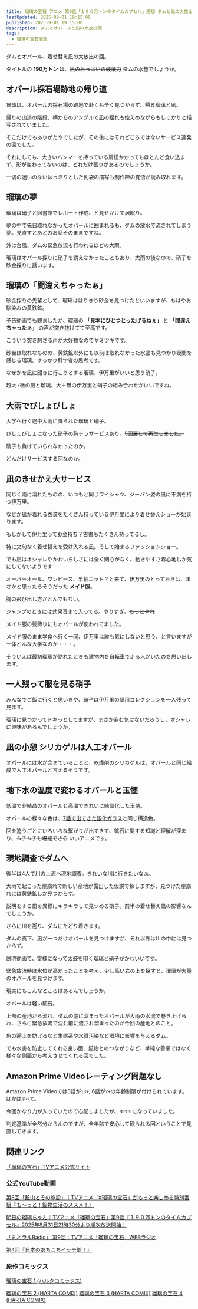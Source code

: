 ```yaml
---
title: 瑠璃の宝石 アニメ 第9話「１９０万トンのタイムカプセル」感想 ダムと凪の大放出サービス回
lastUpdated: 2025-09-01 19:15:00
published: 2025-9-01 19:15:00
description: ダムとオパールと凪の大放出回
tags:
  - 瑠璃の宝石感想
---
```


ダムとオパール、着せ替え凪の大放出の回。

タイトルの **190万トン** は、~~凪のおっぱいの破壊力~~ ダムの水量でしょうか。

## オパール採石場跡地の帰り道

冒頭は、オパールの採石場の跡地で赴くも全く見つからず、帰る瑠璃と凪。

帰りの山道の階段、横からのアングルで凪の揺れも控えめながらもしっかりと描写されていました。

そこだけでもありがたやでしたが、その後にはそれどころではないサービス連発の回でした。

それにしても、大きいハンマーを持っている肩紐かかってもほとんど食い込まず、形が変わってないのは、どれだけ張りがあるのでしょうか。

一切の迷いのないはっきりとした乳袋の描写も制作陣の覚悟が読み取れます。

## 瑠璃の夢

瑠璃は硝子と図書館でレポート作成、と見せかけて居眠り。

夢の中で先日取れなかったオパールに囲まれるも、ダムの放水で流されてしまう夢。見直すとあとのお話そのままですね。

外は台風、ダムの緊急放流も行われるほどの大雨。

瑠璃はオパール採りに硝子を誘えなかったこともあり、大雨の後なので、硝子を砂金採りに誘います。


## 瑠璃の「間違えちゃったぁ」

砂金採りの先輩として、瑠璃ははりきり砂金を見つけたといいますが、もはやお馴染みの黄鉄鉱。

[予告動画](https://www.youtube.com/watch?v=7g5z5_Q_z7o)でも観ましたが、瑠璃の **「見本にひとつとったげるねぇ」** と **「間違えちゃったぁ」** の声が突き抜けてて至高です。

こういう突き刺さる声が大好物なのでヤミツキです。

砂金は取れなものの、黄鉄鉱以外にも以前は取れなかった水晶も見つかり疑問を感じる瑠璃。すっかり科学者の思考です。

なぜかを凪に聞きに行こうとする瑠璃、伊万里がいいと思う硝子。

超大+微の凪と瑠璃、大＋無の伊万里と硝子の組み合わせがいいですね。

## 大雨でびしょびしょ

大学へ行く途中大雨に降られた瑠璃と硝子。

びしょびしょになった硝子の胸チラサービスあり。~~5回戻して再生しました。~~

硝子も負けていられなかったのか。

どんだけサービスする回なのか。


## 凪のきせかえ大サービス

同じく雨に濡れたものの、いつもと同じワイシャツ、ジーパン姿の凪に不満を持つ伊万里。

なぜか凪が着れる衣装をたくさん持っている伊万里により着せ替えショーが始まります。

もしかして伊万里ってお金持ち？古書もたくさん持ってるし。

特に文句なく着せ替えを受け入れる凪。そして始まるファッションショー。

でも凪はオシャレやかわいらしさには全く関心がなく、動きやすさ着心地しか気にしてないようです

オーバーオール、ワンピース、半袖ニット？と来て、伊万里のとっておきは、まさかと思ったらそうだった **メイド服**。

胸の飛び出し方がとんでもない。

ジャンプのときには効果音まで入ってる。やりすぎ。~~もっとやれ~~

メイド服の髪飾りにもオパールが使われてました。

メイド服のまま学食へ行く一同、伊万里は誰も気にしないと思う、と言いますが一体どんな大学なのか・・・。

そういえば最初瑠璃が訪れたときも建物内を自転車で走る人がいたのを思い出します。

## 一人残って服を見る硝子

みんなでご飯に行くと思いきや、硝子は伊万里の凪用コレクションを一人残って見ます。

瑠璃に見つかってドキっとしてますが、まさか盗む気はないだろうし、オシャレに興味があるんでしょうか。

## 凪の小憩 シリカゲルは人工オパール

オパールには水が含まていることと、乾燥剤のシリカゲルは、オパールと同じ組成で人工オパールと言えるそうです。


## 地下水の温度で変わるオパールと玉髄

低温で非結晶のオパールと高温できれいに結晶化した玉髄。

オパールの様々な色は、[7話で出てきた銀化ガラス](/anime/2025-08-rurinohouseki-07)と同じ構造色。

回を追うごとにいろいろな繋がりが出てきて、鉱石に関する知識と理解が深まり、~~ムチムチも堪能できる~~ いいアニメです。

## 現地調査でダムへ

後半は4人で川の上流へ現地調査。きれいな川に行きたいなぁ。

大雨で起こった崖崩れで新しい産地が露出した仮説で探しますが、見つけた崖崩れには黄鉄鉱しか見つからず。

説明をする凪を異様にキラキラして見つめる硝子。前半の着せ替え凪の影響なんでしょうか。

さらに川を遡り、ダムにたどり着きます。

ダムの真下、凪が一つだけオパールを見つけますが、それ以外は川の中には見つからず。

説明動画で、雷様になって太鼓を叩く瑠璃と硝子がかわいいです。

緊急放流時は水位が高かったことを考え、少し高い岩の上を探すと、瑠璃が大量のオパールを見つけます。

現実にもこんなところはあるんでしょうか。

オパールは軽い鉱石。

上部の産地から流れ、ダムの底に溜まったオパールが大雨の水流で巻き上げられ、さらに緊急放流で沈む前に流され溜まったのが今回の産地とのこと。

魚の遡上を妨げるなど生態系や水質汚染など環境に影響を与えるダム。

でも水害を防止してくれる良い面、鉱物とのつながりなど、単純な善悪ではなく様々な側面から考えさせてくれる回でした。

## Amazon Prime Videoレーティング問題なし

Amazon Prime Videoでは3話が`13+`, 6話が`7+`の年齢制限が付けられています。ほかは`すべて`。

今回かなり力が入っていたので心配しましたが、`すべて`になっていました。

判定基準が全然分からんのですが、全年齢で安心して観られる回ということで見直してきます。

## 関連リンク

[「瑠璃の宝石」TVアニメ公式サイト](https://rurinohouseki.com/)


### 公式YouTube動画

[第8回「鉱山とその施設」｜TVアニメ「#瑠璃の宝石」がもっと楽しめる特別番組『も～っと！鉱物生活のススメ！』](https://www.youtube.com/watch?v=GrnncpDdHAQ)

[明日の瑠璃ちゃん｜TVアニメ「瑠璃の宝石」第9話『１９０万トンのタイムカプセル』2025年8月31日21時30分より順次放送開始！](https://www.youtube.com/watch?v=7g5z5_Q_z7o)

[「ミネラルRadio」 第9回｜TVアニメ「瑠璃の宝石」WEBラジオ](https://www.youtube.com/watch?v=bI4m4gTdQOg)

[第4回『日本のあちこちイッテ鉱！』](https://www.youtube.com/watch?v=MZ6ZFegDksw)

### 原作コミックス

[瑠璃の宝石 1 (ハルタコミックス) ](https://amzn.to/45IzMKJ)

[瑠璃の宝石 2 (HARTA COMIX)](https://amzn.to/45LW8uN)
[瑠璃の宝石 3 (HARTA COMIX)](https://amzn.to/4lVmxem)
[瑠璃の宝石 4 (HARTA COMIX)](https://amzn.to/4lWUcEv)
